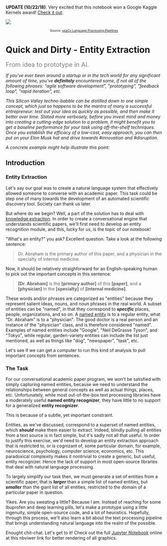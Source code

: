 <strong>UPDATE (10/22/18)</strong>: Very excited that this notebook won a Google Kaggle Kernels award! [Check it out](https://www.kaggle.com/general/37924#391409).<br>

<img src='https://spacy.io/assets/img/pipeline.svg'><center><span style="font-size:10px;">Source: <a href="https://spacy.io/usage/processing-pipelines">spaCy Language Processing Pipelines</a></span></center>

# Quick and Dirty - Entity Extraction

<span style="color:gray;font-size:20px;">From idea to prototype in AI.</span>

<em>If you've ever been around a startup or in the tech world for any significant amount of time, you've <strong>definitely</strong> encountered some, if not all of the following phrases: "agile software development", "prototyping", "feedback loop", "rapid iteration", etc.</em>

<em>This Silicon Valley techno-babble can be distilled down to one simple concept, which just so happens to be the mantra of many a successful entrepreneur: test out your idea as quickly as possible, and then make it better over time. Stated more verbosely, before you invest mind and money into creating a cutting-edge solution to a problem, it might benefit you to get a baseline performance for your task using off-the-shelf techniques. Once you establish the efficacy of a low-cost, easy approach, you can then put on your Elon Musk hat and drive towards #innovation and #disruption.</em> 

<em>A concrete example might help illustrate this point:</em>

## Introduction

### Entity Extraction

Let's say our goal was to create a natural language system that effectively allowed someone to converse with an academic paper. This task could be step one of many towards the development of an automated scientific discovery tool. Society can thank us later. 

But where do we begin? Well, a part of the solution has to deal with [knowledge extraction](https://en.wikipedia.org/wiki/Knowledge_extraction). In order to create a conversational engine that understands scientific papers, we'll first need to develop an entity recognition module, and this, lucky for us, is the topic of our notebook! 

"What's an entity?" you ask? Excellent question. Take a look at the following sentence:

> Dr. Abraham is the primary author of this paper, and a physician in the specialty of internal medicine.

Now, it should be relatively straighforward for an English-speaking human to pick out the important concepts in this sentence:

> **[Dr. Abraham]** is the **[primary author]** of this **[paper]**, and a **[physician]** in the **[specialty]** of **[internal medicine]**.

These words and/or phrases are categorized as "entities" because they represent salient ideas, nouns, and noun phrases in the real world. A subset of entities can be "named", in that they correspond to <strong><em>specific</em></strong> places, people, organizations, and so on. A [named entity](https://en.wikipedia.org/wiki/Named_entity) is to a regular entity, what "Dr. Abraham" is to a "physician". The good doctor is a real person and an instance of the "physician" class, and is therefore considered "named". Examples of named entities include "Google", "Neil DeGrasse Tyson", and "Tokyo", while regular, garden-variety entities can include the list just mentioned, as well as things like "dog", "newspaper", "task", etc.

Let's see if we can get a computer to run this kind of analysis to pull important concepts from sentences. 

### The Task

For our conversational academic paper program, we won't be satisfied with simply capturing named entities, because we need to understand the relationships between general concepts as well as actual things, places, etc. Unfortunately, while most out-of-the-box text processing libraries have a moderately useful <strong>named entity recognizer</strong>, they have little to no support for a generalized <strong>entity recognizer</strong>. 

This is because of a subtle, yet important constraint. 

Entities, as we've discussed, correspond to a superset of named entities, which <strong><em>should</em></strong> make them easier to extract. Indeed, blindly pulling all entities from a text source is in fact simple, but it's sadly not all that useful. In order to justify this exercise, we'd need to develop an entity extraction approach that is restricted to, or is cognizant of, some particular domain, for example, neuroscience, psychology, computer science, economics, etc. This paradoxical complexity makes it nontrivial to create a generic, but useful, entity recognizer. Hence the lack of support in most open-source libraries that deal with natural language processing. 

To largely simplify our task then, we must generate a set of entities from a scientific paper, that is <strong><em>larger</em></strong> than a simple list of named entities, but <strong><em>smaller</em></strong> than the giant list of all entities, restricted to the domain of a particular paper in question. 

Yikes. Are you sweating a little? Because I am. Instead of reaching for some Ibuprofen and deep learning pills, let's make a prototype using a little ingenuity, simple open-source code, and a lot of heuristics. Hopefully, through this process, we'll also learn a bit about the text processing pipeline that brings understanding natural language into the realm of the possible. 

Enought chit-chat. Let's get to it! Check out the full [Jupyter Notebook](https://nbviewer.jupyter.org/github/SudoSharma/entity_extraction/blob/master/entity_extraction.ipynb) online at this nbviwer link for better rendering of all graphics.
